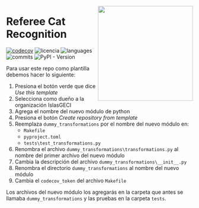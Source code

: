 <a href="https://www.islas.org.mx/"><img src="https://www.islas.org.mx/img/logo.svg" align="right" width="256" /></a>
# Referee Cat Recognition
[![codecov](https://codecov.io/gh/IslasGECI/referee_cat_recognition/graph/badge.svg?token=jwyIdQ5E2I)](https://codecov.io/gh/IslasGECI/referee_cat_recognition)
![licencia](https://img.shields.io/github/license/IslasGECI/referee_cat_recognition)
![languages](https://img.shields.io/github/languages/top/IslasGECI/referee_cat_recognition)
![commits](https://img.shields.io/github/commit-activity/y/IslasGECI/referee_cat_recognition)
![PyPI - Version](https://img.shields.io/pypi/v/referee_cat_recognition)

Para usar este repo como plantilla debemos hacer lo siguiente:

1. Presiona el botón verde que dice _Use this template_
1. Selecciona como dueño a la organización IslasGECI
1. Agrega el nombre del nuevo módulo de python
1. Presiona el botón _Create repository from template_
1. Reemplaza `dummy_transformations` por el nombre del nuevo módulo en:
    - `Makefile`
    - `pyproject.toml`
    - `tests\test_transformations.py`
1. Renombra el archivo `dummy_transformations\transformations.py` al nombre del primer archivo del
   nuevo módulo
1. Cambia la descripción del archivo `dummy_transformations\__init__.py`
1. Renombra el directorio `dummy_transformations` al nombre del nuevo módulo
1. Cambia el `codecov_token` del archivo `Makefile`

Los archivos del nuevo módulo los agregarás en la carpeta que antes se llamaba
`dummy_transformations` y las pruebas en la carpeta `tests`.
